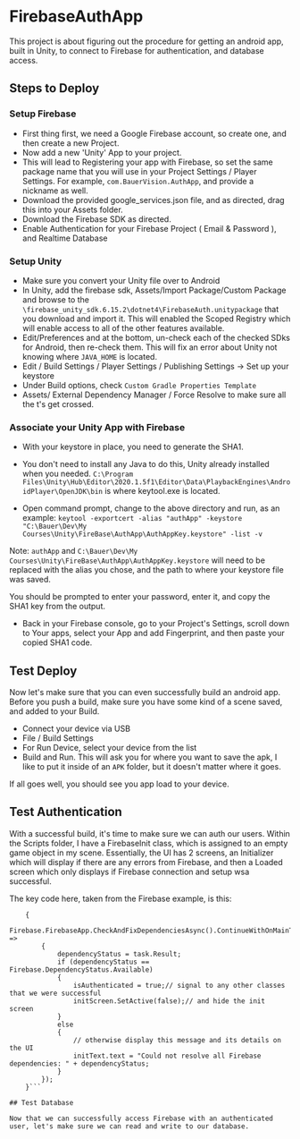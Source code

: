 # FirebaseAuthApp

This project is about figuring out the procedure for getting an android app, built in Unity, to connect to Firebase for authentication, and database access.

## Steps to Deploy

### Setup Firebase

- First thing first, we need a Google Firebase account, so create one, and then create a new Project.
- Now add a new 'Unity' App to your project.
- This will lead to Registering your app with Firebase, so set the same package name that you will use in your Project Settings / Player Settings. For example, `com.BauerVision.AuthApp`, and provide a nickname as well.
- Download the provided google_services.json file, and as directed, drag this into your Assets folder.
- Download the Firebase SDK as directed.
- Enable Authentication for your Firebase Project ( Email & Password ), and Realtime Database

### Setup Unity

- Make sure you convert your Unity file over to Android
- In Unity, add the firebase sdk, Assets/Import Package/Custom Package and browse to the
  `\firebase_unity_sdk.6.15.2\dotnet4\FirebaseAuth.unitypackage`
  that you download and import it. This will enabled the Scoped Registry which will enable access to all of the other features available.
- Edit/Preferences and at the bottom, un-check each of the checked SDks for Android, then re-check them. This will fix an error about Unity not knowing where `JAVA_HOME` is located.
- Edit / Build Settings / Player Settings / Publishing Settings -> Set up your keystore
- Under Build options, check `Custom Gradle Properties Template`
- Assets/ External Dependency Manager / Force Resolve to make sure all the t's get crossed.

### Associate your Unity App with Firebase

- With your keystore in place, you need to generate the SHA1.
- You don't need to install any Java to do this, Unity already installed when you needed.
  `C:\Program Files\Unity\Hub\Editor\2020.1.5f1\Editor\Data\PlaybackEngines\AndroidPlayer\OpenJDK\bin` is where keytool.exe is located.

- Open command prompt, change to the above directory and run, as an example:
  `keytool -exportcert -alias "authApp" -keystore "C:\Bauer\Dev\My Courses\Unity\FireBase\AuthApp\AuthAppKey.keystore" -list -v`

Note: `authApp` and `C:\Bauer\Dev\My Courses\Unity\FireBase\AuthApp\AuthAppKey.keystore` will need to be replaced with the alias you chose, and the path to where your keystore file was saved.

You should be prompted to enter your password, enter it, and copy the SHA1 key from the output.

- Back in your Firebase console, go to your Project's Settings, scroll down to Your apps, select your App and add Fingerprint, and then paste your copied SHA1 code.

## Test Deploy

Now let's make sure that you can even successfully build an android app. Before you push a build, make sure you have some kind of a scene saved, and added to your Build.

- Connect your device via USB
- File / Build Settings
- For Run Device, select your device from the list
- Build and Run. This will ask you for where you want to save the apk, I like to put it inside of an `APK` folder, but it doesn't matter where it goes.

If all goes well, you should see you app load to your device.

## Test Authentication

With a successful build, it's time to make sure we can auth our users. Within the Scripts folder, I have a FirebaseInit class, which is assigned to an empty game object in my scene. Essentially, the UI has 2 screens, an Initializer which will display if there are any errors from Firebase, and then a Loaded screen which only displays if Firebase connection and setup wsa successful.

The key code here, taken from the Firebase example, is this:

````public virtual void Start()
    {
        Firebase.FirebaseApp.CheckAndFixDependenciesAsync().ContinueWithOnMainThread(task =>
        {
            dependencyStatus = task.Result;
            if (dependencyStatus == Firebase.DependencyStatus.Available)
            {
                isAuthenticated = true;// signal to any other classes that we were successful
                initScreen.SetActive(false);// and hide the init screen
            }
            else
            {
                // otherwise display this message and its details on the UI
                initText.text = "Could not resolve all Firebase dependencies: " + dependencyStatus;
            }
        });
    }```

## Test Database

Now that we can successfully access Firebase with an authenticated user, let's make sure we can read and write to our database.
````
